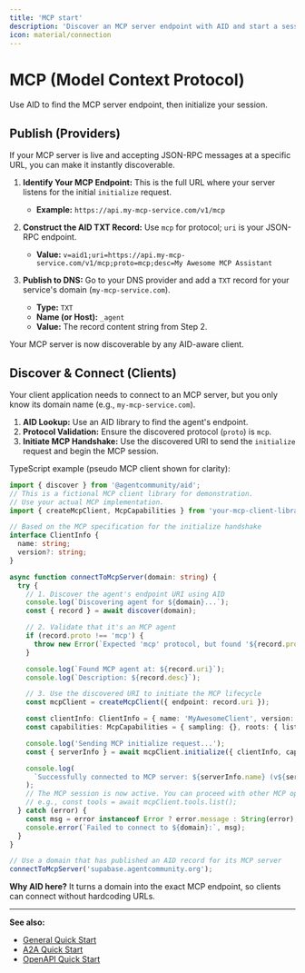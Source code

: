 ```yaml
---
title: 'MCP start'
description: 'Discover an MCP server endpoint with AID and start a session'
icon: material/connection
---
```


# MCP (Model Context Protocol)

Use AID to find the MCP server endpoint, then initialize your session.

## Publish (Providers)

If your MCP server is live and accepting JSON-RPC messages at a specific URL, you can make it instantly discoverable.

1.  **Identify Your MCP Endpoint:** This is the full URL where your server listens for the initial `initialize` request.
    - **Example:** `https://api.my-mcp-service.com/v1/mcp`

2.  **Construct the AID TXT Record:** Use `mcp` for protocol; `uri` is your JSON-RPC endpoint.
    - **Value:** `v=aid1;uri=https://api.my-mcp-service.com/v1/mcp;proto=mcp;desc=My Awesome MCP Assistant`

3.  **Publish to DNS:** Go to your DNS provider and add a `TXT` record for your service's domain (`my-mcp-service.com`).
    - **Type:** `TXT`
    - **Name (or Host):** `_agent`
    - **Value:** The record content string from Step 2.

Your MCP server is now discoverable by any AID-aware client.

## Discover & Connect (Clients)

Your client application needs to connect to an MCP server, but you only know its domain name (e.g., `my-mcp-service.com`).

1.  **AID Lookup:** Use an AID library to find the agent's endpoint.
2.  **Protocol Validation:** Ensure the discovered protocol (`proto`) is `mcp`.
3.  **Initiate MCP Handshake:** Use the discovered URI to send the `initialize` request and begin the MCP session.

TypeScript example (pseudo MCP client shown for clarity):

```ts
import { discover } from '@agentcommunity/aid';
// This is a fictional MCP client library for demonstration.
// Use your actual MCP implementation.
import { createMcpClient, McpCapabilities } from 'your-mcp-client-library';

// Based on the MCP specification for the initialize handshake
interface ClientInfo {
  name: string;
  version?: string;
}

async function connectToMcpServer(domain: string) {
  try {
    // 1. Discover the agent's endpoint URI using AID
    console.log(`Discovering agent for ${domain}...`);
    const { record } = await discover(domain);

    // 2. Validate that it's an MCP agent
    if (record.proto !== 'mcp') {
      throw new Error(`Expected 'mcp' protocol, but found '${record.proto}'`);
    }

    console.log(`Found MCP agent at: ${record.uri}`);
    console.log(`Description: ${record.desc}`);

    // 3. Use the discovered URI to initiate the MCP lifecycle
    const mcpClient = createMcpClient({ endpoint: record.uri });

    const clientInfo: ClientInfo = { name: 'MyAwesomeClient', version: '1.0.0' };
    const capabilities: McpCapabilities = { sampling: {}, roots: { listChanged: true } };

    console.log('Sending MCP initialize request...');
    const { serverInfo } = await mcpClient.initialize({ clientInfo, capabilities });

    console.log(
      `Successfully connected to MCP server: ${serverInfo.name} (v${serverInfo.version})`,
    );
    // The MCP session is now active. You can proceed with other MCP operations.
    // e.g., const tools = await mcpClient.tools.list();
  } catch (error) {
    const msg = error instanceof Error ? error.message : String(error);
    console.error(`Failed to connect to ${domain}:`, msg);
  }
}

// Use a domain that has published an AID record for its MCP server
connectToMcpServer('supabase.agentcommunity.org');
```

**Why AID here?** It turns a domain into the exact MCP endpoint, so clients can connect without hardcoding URLs.

---

**See also:**

- [General Quick Start](./index.md)
- [A2A Quick Start](./quickstart_a2a.md)
- [OpenAPI Quick Start](./quickstart_openapi.md)
